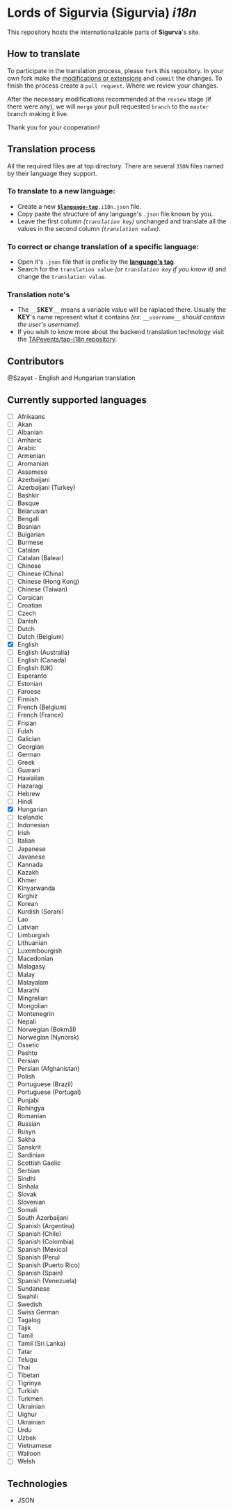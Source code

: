 # Lords of Sigurvia (**Sigurvia**) *i18n*

This repository hosts the internationalizable parts of **Sigurva**'s site.

## How to translate
To participate in the translation process, please `fork` this repository. 
In your own fork make the [modifications or extensions](#translation-process) and `commit` the changes.
To finish the process create a `pull request`. Where we review your changes.

After the necessary modifications recommended at the `review` stage (if there were any), we will `merge` your pull requested `branch` to the `master` branch making it live.

Thank you for your cooperation!

## Translation process
All the required files are at top directory.
There are several `JSON` files named by their language they support.

### To translate to a new language:
* Create a new **[`$language-tag`](https://github.com/TAPevents/tap-i18n#languages-tags-and-translations-prioritization)**`.i18n.json` file.
* Copy paste the structure of any language's `.json` file known by you.
* Leave the first column *(`translation key`)* unchanged and translate all the values in the second column *(`translation value`)*. 

### To correct or change translation of a specific language:
* Open it's `.json` file that is prefix by the **[language's tag](https://github.com/TAPevents/tap-i18n#languages-tags-and-translations-prioritization)**.
* Search for the `translation value` *(or `translation key` if you know it)* and change the `translation value`.

### Translation note's
* The `__`$**KEY**`__` means a variable value will be raplaced there. Usually the **KEY**'s name represent what it contains *(ex: `__username__` should contain the user's username)*.
* If you wish to know more about the backend translation technology visit the [TAPevents/tap-i18n repository](https://github.com/TAPevents/tap-i18n#contents).

## Contributors
@Szayet - English and Hungarian translation

## Currently supported languages

- [ ] Afrikaans
- [ ] Akan
- [ ] Albanian
- [ ] Amharic
- [ ] Arabic
- [ ] Armenian
- [ ] Aromanian
- [ ] Assamese
- [ ] Azerbaijani
- [ ] Azerbaijani (Turkey)
- [ ] Bashkir
- [ ] Basque
- [ ] Belarusian
- [ ] Bengali
- [ ] Bosnian
- [ ] Bulgarian
- [ ] Burmese
- [ ] Catalan
- [ ] Catalan (Balear)
- [ ] Chinese
- [ ] Chinese (China)
- [ ] Chinese (Hong Kong)
- [ ] Chinese (Taiwan)
- [ ] Corsican
- [ ] Croatian
- [ ] Czech
- [ ] Danish
- [ ] Dutch
- [ ] Dutch (Belgium)
- [x] English
- [ ] English (Australia)
- [ ] English (Canada)
- [ ] English (UK)
- [ ] Esperanto
- [ ] Estonian
- [ ] Faroese
- [ ] Finnish
- [ ] French (Belgium)
- [ ] French (France)
- [ ] Frisian
- [ ] Fulah
- [ ] Galician
- [ ] Georgian
- [ ] German
- [ ] Greek
- [ ] Guaraní
- [ ] Hawaiian
- [ ] Hazaragi
- [ ] Hebrew
- [ ] Hindi
- [x] Hungarian
- [ ] Icelandic
- [ ] Indonesian
- [ ] Irish
- [ ] Italian
- [ ] Japanese
- [ ] Javanese
- [ ] Kannada
- [ ] Kazakh
- [ ] Khmer
- [ ] Kinyarwanda
- [ ] Kirghiz
- [ ] Korean
- [ ] Kurdish (Sorani)
- [ ] Lao
- [ ] Latvian
- [ ] Limburgish
- [ ] Lithuanian
- [ ] Luxembourgish
- [ ] Macedonian
- [ ] Malagasy
- [ ] Malay
- [ ] Malayalam
- [ ] Marathi
- [ ] Mingrelian
- [ ] Mongolian
- [ ] Montenegrin
- [ ] Nepali
- [ ] Norwegian (Bokmål)
- [ ] Norwegian (Nynorsk)
- [ ] Ossetic
- [ ] Pashto
- [ ] Persian
- [ ] Persian (Afghanistan)
- [ ] Polish
- [ ] Portuguese (Brazil)
- [ ] Portuguese (Portugal)
- [ ] Punjabi
- [ ] Rohingya
- [ ] Romanian
- [ ] Russian
- [ ] Rusyn
- [ ] Sakha
- [ ] Sanskrit
- [ ] Sardinian
- [ ] Scottish Gaelic
- [ ] Serbian
- [ ] Sindhi
- [ ] Sinhala
- [ ] Slovak
- [ ] Slovenian
- [ ] Somali
- [ ] South Azerbaijani
- [ ] Spanish (Argentina)
- [ ] Spanish (Chile)
- [ ] Spanish (Colombia)
- [ ] Spanish (Mexico)
- [ ] Spanish (Peru)
- [ ] Spanish (Puerto Rico)
- [ ] Spanish (Spain)
- [ ] Spanish (Venezuela)
- [ ] Sundanese
- [ ] Swahili
- [ ] Swedish
- [ ] Swiss German
- [ ] Tagalog
- [ ] Tajik
- [ ] Tamil
- [ ] Tamil (Sri Lanka)
- [ ] Tatar
- [ ] Telugu
- [ ] Thai
- [ ] Tibetan
- [ ] Tigrinya
- [ ] Turkish
- [ ] Turkmen
- [ ] Ukrainian
- [ ] Uighur
- [ ] Ukrainian
- [ ] Urdu
- [ ] Uzbek
- [ ] Vietnamese
- [ ] Walloon
- [ ] Welsh

## Technologies

* JSON
